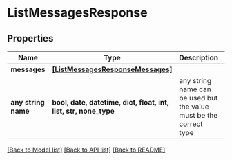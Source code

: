 # ListMessagesResponse


## Properties
Name | Type | Description | Notes
------------ | ------------- | ------------- | -------------
**messages** | [**[ListMessagesResponseMessages]**](ListMessagesResponseMessages.md) |  | [optional] 
**any string name** | **bool, date, datetime, dict, float, int, list, str, none_type** | any string name can be used but the value must be the correct type | [optional]

[[Back to Model list]](../README.md#documentation-for-models) [[Back to API list]](../README.md#documentation-for-api-endpoints) [[Back to README]](../README.md)


